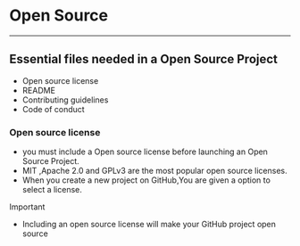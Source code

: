 # Open Source 
---
## Essential files needed in a Open Source Project
- Open source license
- README
- Contributing guidelines
- Code of conduct

### Open source license
- you must include a Open source license before launching an Open Source Project.
- MIT ,Apache 2.0 and GPLv3 are the most popular open source licenses.
- When you create a new project on GitHub,You are given a option to select a license.

> [!IMPORTANT]
- Including an open source  license will make your GitHub project open source
